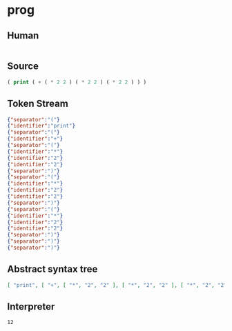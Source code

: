 # prog
## Human
```

```
## Source
```lisp
( print ( + ( * 2 2 ) ( * 2 2 ) ( * 2 2 ) ) ) 
```
## Token Stream
```json
{"separator":"("}
{"identifier":"print"}
{"separator":"("}
{"identifier":"+"}
{"separator":"("}
{"identifier":"*"}
{"identifier":"2"}
{"identifier":"2"}
{"separator":")"}
{"separator":"("}
{"identifier":"*"}
{"identifier":"2"}
{"identifier":"2"}
{"separator":")"}
{"separator":"("}
{"identifier":"*"}
{"identifier":"2"}
{"identifier":"2"}
{"separator":")"}
{"separator":")"}
{"separator":")"}
```
## Abstract syntax tree
```json
[ "print", [ "+", [ "*", "2", "2" ], [ "*", "2", "2" ], [ "*", "2", "2" ] ] ]
```
## Interpreter
```bash
12
```